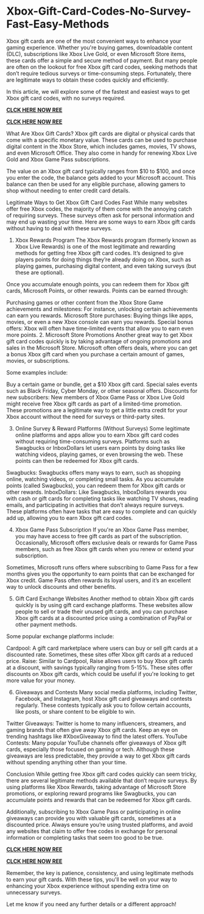 # Xbox-Gift-Card-Codes-No-Survey-Fast-Easy-Methods
Xbox gift cards are one of the most convenient ways to enhance your gaming experience. Whether you're buying games, downloadable content (DLC), subscriptions like Xbox Live Gold, or even Microsoft Store items, these cards offer a simple and secure method of payment. But many people are often on the lookout for free Xbox gift card codes, seeking methods that don’t require tedious surveys or time-consuming steps. Fortunately, there are legitimate ways to obtain these codes quickly and efficiently.

In this article, we will explore some of the fastest and easiest ways to get Xbox gift card codes, with no surveys required.

**[CLCK HERE NOW REE](https://tinyurl.com/xboxgiftcard2025)**

**[CLCK HERE NOW REE](https://tinyurl.com/xboxgiftcard2025)**

What Are Xbox Gift Cards?
Xbox gift cards are digital or physical cards that come with a specific monetary value. These cards can be used to purchase digital content in the Xbox Store, which includes games, movies, TV shows, and even Microsoft Office. They also come in handy for renewing Xbox Live Gold and Xbox Game Pass subscriptions.

The value on an Xbox gift card typically ranges from $10 to $100, and once you enter the code, the balance gets added to your Microsoft account. This balance can then be used for any eligible purchase, allowing gamers to shop without needing to enter credit card details.

Legitimate Ways to Get Xbox Gift Card Codes Fast
While many websites offer free Xbox codes, the majority of them come with the annoying catch of requiring surveys. These surveys often ask for personal information and may end up wasting your time. Here are some ways to earn Xbox gift cards without having to deal with these surveys.

1. Xbox Rewards Program
The Xbox Rewards program (formerly known as Xbox Live Rewards) is one of the most legitimate and rewarding methods for getting free Xbox gift card codes. It’s designed to give players points for doing things they’re already doing on Xbox, such as playing games, purchasing digital content, and even taking surveys (but these are optional).

Once you accumulate enough points, you can redeem them for Xbox gift cards, Microsoft Points, or other rewards. Points can be earned through:

Purchasing games or other content from the Xbox Store
Game achievements and milestones: For instance, unlocking certain achievements can earn you rewards.
Microsoft Store purchases: Buying things like apps, movies, or even a new Xbox console can earn you rewards.
Special bonus offers: Xbox will often have time-limited events that allow you to earn even more points.
2. Microsoft Store Promotions
Another great way to get Xbox gift card codes quickly is by taking advantage of ongoing promotions and sales in the Microsoft Store. Microsoft often offers deals, where you can get a bonus Xbox gift card when you purchase a certain amount of games, movies, or subscriptions.

Some examples include:

Buy a certain game or bundle, get a $10 Xbox gift card.
Special sales events such as Black Friday, Cyber Monday, or other seasonal offers.
Discounts for new subscribers: New members of Xbox Game Pass or Xbox Live Gold might receive free Xbox gift cards as part of a limited-time promotion.
These promotions are a legitimate way to get a little extra credit for your Xbox account without the need for surveys or third-party sites.

3. Online Survey & Reward Platforms (Without Surveys)
Some legitimate online platforms and apps allow you to earn Xbox gift card codes without requiring time-consuming surveys. Platforms such as Swagbucks or InboxDollars let users earn points by doing tasks like watching videos, playing games, or even browsing the web. These points can then be redeemed for Xbox gift cards.

Swagbucks: Swagbucks offers many ways to earn, such as shopping online, watching videos, or completing small tasks. As you accumulate points (called Swagbucks), you can redeem them for Xbox gift cards or other rewards.
InboxDollars: Like Swagbucks, InboxDollars rewards you with cash or gift cards for completing tasks like watching TV shows, reading emails, and participating in activities that don’t always require surveys.
These platforms often have tasks that are easy to complete and can quickly add up, allowing you to earn Xbox gift card codes.

4. Xbox Game Pass Subscription
If you're an Xbox Game Pass member, you may have access to free gift cards as part of the subscription. Occasionally, Microsoft offers exclusive deals or rewards for Game Pass members, such as free Xbox gift cards when you renew or extend your subscription.

Sometimes, Microsoft runs offers where subscribing to Game Pass for a few months gives you the opportunity to earn points that can be exchanged for Xbox credit. Game Pass often rewards its loyal users, and it’s an excellent way to unlock discounts and other benefits.

5. Gift Card Exchange Websites
Another method to obtain Xbox gift cards quickly is by using gift card exchange platforms. These websites allow people to sell or trade their unused gift cards, and you can purchase Xbox gift cards at a discounted price using a combination of PayPal or other payment methods.

Some popular exchange platforms include:

Cardpool: A gift card marketplace where users can buy or sell gift cards at a discounted rate. Sometimes, these sites offer Xbox gift cards at a reduced price.
Raise: Similar to Cardpool, Raise allows users to buy Xbox gift cards at a discount, with savings typically ranging from 5-15%.
These sites offer discounts on Xbox gift cards, which could be useful if you're looking to get more value for your money.

6. Giveaways and Contests
Many social media platforms, including Twitter, Facebook, and Instagram, host Xbox gift card giveaways and contests regularly. These contests typically ask you to follow certain accounts, like posts, or share content to be eligible to win.

Twitter Giveaways: Twitter is home to many influencers, streamers, and gaming brands that often give away Xbox gift cards. Keep an eye on trending hashtags like #XboxGiveaway to find the latest offers.
YouTube Contests: Many popular YouTube channels offer giveaways of Xbox gift cards, especially those focused on gaming or tech.
Although these giveaways are less predictable, they provide a way to get Xbox gift cards without spending anything other than your time.

Conclusion
While getting free Xbox gift card codes quickly can seem tricky, there are several legitimate methods available that don’t require surveys. By using platforms like Xbox Rewards, taking advantage of Microsoft Store promotions, or exploring reward programs like Swagbucks, you can accumulate points and rewards that can be redeemed for Xbox gift cards.

Additionally, subscribing to Xbox Game Pass or participating in online giveaways can provide you with valuable gift cards, sometimes at a discounted price. Always ensure you’re using trusted platforms, and avoid any websites that claim to offer free codes in exchange for personal information or completing tasks that seem too good to be true.

**[CLCK HERE NOW REE](https://tinyurl.com/xboxgiftcard2025)**

**[CLCK HERE NOW REE](https://tinyurl.com/xboxgiftcard2025)**

Remember, the key is patience, consistency, and using legitimate methods to earn your gift cards. With these tips, you'll be well on your way to enhancing your Xbox experience without spending extra time on unnecessary surveys.

Let me know if you need any further details or a different approach!
